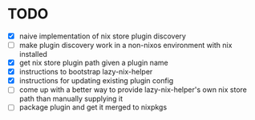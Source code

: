# TODO

- [x] naive implementation of nix store plugin discovery
- [ ] make plugin discovery work in a non-nixos environment with nix installed
- [x] get nix store plugin path given a plugin name
- [x] instructions to bootstrap lazy-nix-helper
- [x] instructions for updating existing plugin config
- [ ] come up with a better way to provide lazy-nix-helper's own nix store path than manually supplying it
- [ ] package plugin and get it merged to nixpkgs
